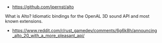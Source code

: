 - https://github.com/jpernst/alto

What is Alto? Idiomatic bindings for the OpenAL 3D sound API and most known extensions.

- https://www.reddit.com/r/rust_gamedev/comments/6g6k8h/announcing_alto_20_with_a_more_pleasant_api/
